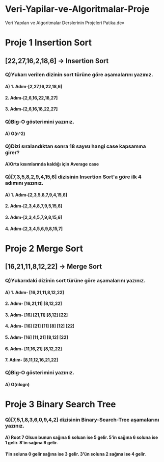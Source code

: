 # Veri-Yapilar-ve-Algoritmalar-Proje
Veri Yapıları ve Algoritmalar Derslerinin Projeleri Patika.dev

# Proje 1 Insertion Sort

## [22,27,16,2,18,6] -> Insertion Sort

### Q)Yukarı verilen dizinin sort türüne göre aşamalarını yazınız.
#### A) 1. Adım-[2,27,16,22,18,6]
####   2. Adım-[2,6,16,22,18,27]
####   3. Adım-[2,6,16,18,22,27]
   
### Q)Big-O gösterimini yazınız.
#### A) O(n^2)

### Q)Dizi sıralandıktan sonra 18 sayısı hangi case kapsamına girer?
#### A)Orta kısımlarında kaldığı için Average case

### Q)[7,3,5,8,2,9,4,15,6] dizisinin Insertion Sort'a göre ilk 4 adımını yazınız.
#### A) 1. Adım-[2,3,5,8,7,9,4,15,6]
####   2. Adım-[2,3,4,8,7,9,5,15,6]
####   3. Adım-[2,3,4,5,7,9,8,15,6]
####   4. Adım-[2,3,4,5,6,9,8,15,7]

# Proje 2 Merge Sort

## [16,21,11,8,12,22] -> Merge Sort

### Q)Yukarıdaki dizinin sort türüne göre aşamalarını yazınız.
#### A) 1. Adım-    [16,21,11,8,12,22]
####    2. Adım-   [16,21,11] [8,12,22]
####    3. Adım-  [16] [21,11] [8,12] [22]
####    4. Adım- [16] [21] [11] [8] [12] [22]
####    5. Adım-  [16] [11,21] [8,12] [22]
####    6. Adım-   [11,16,21] [8,12,22]
####    7. Adım-    [8,11,12,16,21,22]

### Q)Big-O gösterimini yazınız.
#### A) O(nlogn)

# Proje 3 Binary Search Tree

### Q)[7,5,1,8,3,6,0,9,4,2] dizisinin Binary-Search-Tree aşamalarını yazınız.
#### A) Root 7 Olsun bunun sağına 8 soluan ise 5 gelir. 5'in sağına 6 soluna ise 1 gelir. 8'in sağına 9 gelir.
#### 1'in soluna 0 gelir sağına ise 3 gelir. 3'ün soluna 2 sağına ise 4 gelir.




